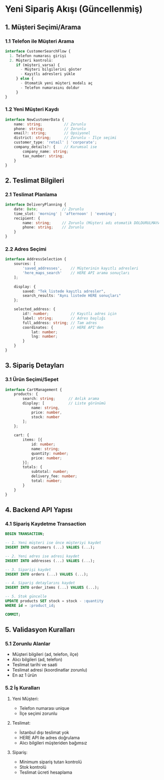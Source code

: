 # Yeni Sipariş Akışı (Güncellenmiş)

## 1. Müşteri Seçimi/Arama
### 1.1 Telefon ile Müşteri Arama
```typescript
interface CustomerSearchFlow {
  1. Telefon numarası girişi
  2. Müşteri kontrolü:
     if (müşteri_varsa) {
       - Müşteri bilgilerini göster
       - Kayıtlı adresleri yükle
     } else {
       - Otomatik yeni müşteri modalı aç
       - Telefon numarasını doldur
     }
}
```

### 1.2 Yeni Müşteri Kaydı
```typescript
interface NewCustomerData {
    name: string;          // Zorunlu
    phone: string;         // Zorunlu
    email?: string;        // Opsiyonel
    district: string;      // Zorunlu - İlçe seçimi
    customer_type: 'retail' | 'corporate';
    company_details?: {    // Kurumsal ise
        company_name: string;
        tax_number: string;
    }
}
```

## 2. Teslimat Bilgileri
### 2.1 Teslimat Planlama
```typescript
interface DeliveryPlanning {
    date: Date;           // Zorunlu
    time_slot: 'morning' | 'afternoon' | 'evening';
    recipient: {
        name: string;     // Zorunlu (Müşteri adı otomatik DOLDURULMAYACAK)
        phone: string;    // Zorunlu
    }
}
```

### 2.2 Adres Seçimi
```typescript
interface AddressSelection {
    sources: [
        'saved_addresses',    // Müşterinin kayıtlı adresleri
        'here_maps_search'    // HERE API arama sonuçları
    ];
    
    display: {
        saved: "Tek listede kayıtlı adresler",
        search_results: "Aynı listede HERE sonuçları"
    };

    selected_address: {
        id?: number;          // Kayıtlı adres için
        label: string;        // Adres başlığı
        full_address: string; // Tam adres
        coordinates: {        // HERE API'den
            lat: number;
            lng: number;
        }
    }
}
```

## 3. Sipariş Detayları
### 3.1 Ürün Seçimi/Sepet
```typescript
interface CartManagement {
    products: {
        search: string;      // Anlık arama
        display: [           // Liste görünümü
            name: string,
            price: number,
            stock: number
        ];
    };
    
    cart: {
        items: [{
            id: number;
            name: string;
            quantity: number;
            price: number;
        }];
        totals: {
            subtotal: number;
            delivery_fee: number;
            total: number;
        }
    }
}
```

## 4. Backend API Yapısı
### 4.1 Sipariş Kaydetme Transaction
```sql
BEGIN TRANSACTION;

-- 1. Yeni müşteri ise önce müşteriyi kaydet
INSERT INTO customers (...) VALUES (...);

-- 2. Yeni adres ise adresi kaydet
INSERT INTO addresses (...) VALUES (...);

-- 3. Siparişi kaydet
INSERT INTO orders (...) VALUES (...);

-- 4. Sipariş detaylarını kaydet
INSERT INTO order_items (...) VALUES (...);

-- 5. Stok güncelle
UPDATE products SET stock = stock - :quantity 
WHERE id = :product_id;

COMMIT;
```

## 5. Validasyon Kuralları
### 5.1 Zorunlu Alanlar
- Müşteri bilgileri (ad, telefon, ilçe)
- Alıcı bilgileri (ad, telefon)
- Teslimat tarihi ve saati
- Teslimat adresi (koordinatlar zorunlu)
- En az 1 ürün

### 5.2 İş Kuralları
1. Yeni Müşteri:
   - Telefon numarası unique
   - İlçe seçimi zorunlu

2. Teslimat:
   - İstanbul dışı teslimat yok
   - HERE API ile adres doğrulama
   - Alıcı bilgileri müşteriden bağımsız

3. Sipariş:
   - Minimum sipariş tutarı kontrolü
   - Stok kontrolü
   - Teslimat ücreti hesaplama
